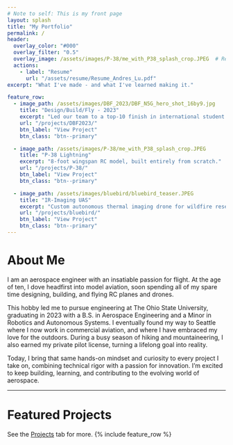 ```yaml
---
# Note to self: This is my front page
layout: splash
title: "My Portfolio"
permalink: /
header:
  overlay_color: "#000"
  overlay_filter: "0.5"
  overlay_image: /assets/images/P-38/me_with_P38_splash_crop.JPEG  # Replace with your image path
  actions:
    - label: "Resume"
      url: "/assets/resume/Resume_Andres_Lu.pdf"
excerpt: "What I've made - and what I've learned making it."

feature_row:
  - image_path: /assets/images/DBF_2023/DBF_N5G_hero_shot_16by9.jpg
    title: "Design/Build/Fly - 2023"
    excerpt: "Led our team to a top-10 finish in international student competition."
    url: "/projects/DBF2023/"
    btn_label: "View Project"
    btn_class: "btn--primary"

  - image_path: /assets/images/P-38/me_with_P38_splash_crop.JPEG
    title: "P-38 Lightning"
    excerpt: "8-foot wingspan RC model, built entirely from scratch."
    url: "/projects/P-38/"
    btn_label: "View Project"
    btn_class: "btn--primary"

  - image_path: /assets/images/bluebird/bluebird_teaser.JPEG
    title: "IR-Imaging UAS"
    excerpt: "Custom autonomous thermal imaging drone for wildfire research."
    url: "/projects/bluebird/"
    btn_label: "View Project"
    btn_class: "btn--primary"
---
```


# About Me

I am an aerospace engineer with an insatiable passion for flight. At the age of ten, I dove headfirst into model aviation, soon spending all of my spare time designing, building, and flying RC planes and drones. 

This hobby led me to pursue engineering at The Ohio State University, graduating in 2023 with a B.S. in Aerospace Engineering and a Minor in Robotics and Autonomous Systems. I eventually found my way to Seattle where I now work in commercial aviation, and where I have embraced my love for the outdoors. During a busy season of hiking and mountaineering, I also earned my private pilot license, turning a lifelong goal into reality. 

Today, I bring that same hands-on mindset and curiosity to every project I take on, combining technical rigor with a passion for innovation. I’m excited to keep building, learning, and contributing to the evolving world of aerospace.

---
# Featured Projects
See the [Projects](/projects/) tab for more.
{% include feature_row %}
